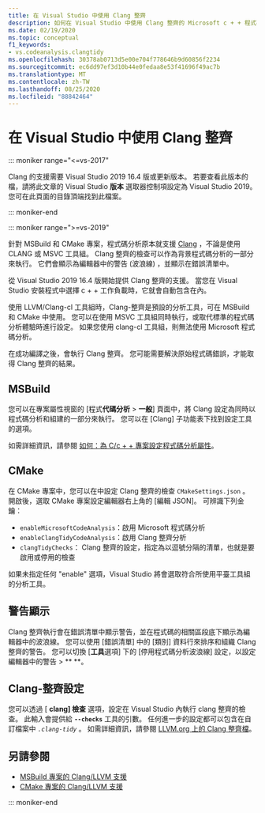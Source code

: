 ```yaml
---
title: 在 Visual Studio 中使用 Clang 整齊
description: 如何在 Visual Studio 中使用 Clang 整齊的 Microsoft c + + 程式碼分析。
ms.date: 02/19/2020
ms.topic: conceptual
f1_keywords:
- vs.codeanalysis.clangtidy
ms.openlocfilehash: 30378ab0713d5e00e704f778646b9d60856f2234
ms.sourcegitcommit: ec6dd97ef3d10b44e0fedaa8e53f41696f49ac7b
ms.translationtype: MT
ms.contentlocale: zh-TW
ms.lasthandoff: 08/25/2020
ms.locfileid: "88842464"
---
```

# <a name="using-clang-tidy-in-visual-studio"></a>在 Visual Studio 中使用 Clang 整齊

::: moniker range="<=vs-2017"

Clang 的支援需要 Visual Studio 2019 16.4 版或更新版本。 若要查看此版本的檔，請將此文章的 Visual Studio **版本** 選取器控制項設定為 Visual Studio 2019。 您可在此頁面的目錄頂端找到此檔案。

::: moniker-end

::: moniker range=">=vs-2019"

針對 MSBuild 和 CMake 專案，程式碼分析原本就支援 [Clang](https://clang.llvm.org/extra/clang-tidy/) ，不論是使用 CLANG 或 MSVC 工具組。 Clang 整齊的檢查可以作為背景程式碼分析的一部分來執行。 它們會顯示為編輯器中的警告 (波浪線) ，並顯示在錯誤清單中。

從 Visual Studio 2019 16.4 版開始提供 Clang 整齊的支援。 當您在 Visual Studio 安裝程式中選擇 c + + 工作負載時，它就會自動包含在內。

使用 LLVM/Clang-cl 工具組時，Clang-整齊是預設的分析工具，可在 MSBuild 和 CMake 中使用。 您可以在使用 MSVC 工具組同時執行，或取代標準的程式碼分析體驗時進行設定。 如果您使用 clang-cl 工具組，則無法使用 Microsoft 程式碼分析。

在成功編譯之後，會執行 Clang 整齊。 您可能需要解決原始程式碼錯誤，才能取得 Clang 整齊的結果。

## <a name="msbuild"></a>MSBuild

您可以在專案屬性視窗的 [程式**代碼分析**  >  **一般**] 頁面中，將 Clang 設定為同時以程式碼分析和組建的一部分來執行。 您可以在 [Clang] 子功能表下找到設定工具的選項。

如需詳細資訊，請參閱 [如何：為 C/c + + 專案設定程式碼分析屬性](../code-quality/how-to-set-code-analysis-properties-for-c-cpp-projects.md)。

## <a name="cmake"></a>CMake

在 CMake 專案中，您可以在中設定 Clang 整齊的檢查 `CMakeSettings.json` 。 開啟後，選取 CMake 專案設定編輯器右上角的 [編輯 JSON]。 可辨識下列金鑰：

- `enableMicrosoftCodeAnalysis`：啟用 Microsoft 程式碼分析
- `enableClangTidyCodeAnalysis`：啟用 Clang 整齊分析
- `clangTidyChecks`： Clang 整齊的設定，指定為以逗號分隔的清單，也就是要啟用或停用的檢查

如果未指定任何 "enable" 選項，Visual Studio 將會選取符合所使用平臺工具組的分析工具。

## <a name="warning-display"></a>警告顯示

Clang 整齊執行會在錯誤清單中顯示警告，並在程式碼的相關區段底下顯示為編輯器中的波浪線。 您可以使用 [錯誤清單] 中的 [類別] 資料行來排序和組織 Clang 整齊的警告。 您可以切換 [**工具**選項] 下的 [停用程式碼分析波浪線] 設定，以設定編輯器中的警告  >  ** **。

## <a name="clang-tidy-configuration"></a>Clang-整齊設定

您可以透過 [ **clang] 檢查** 選項，設定在 Visual Studio 內執行 clang 整齊的檢查。 此輸入會提供給 **`--checks`** 工具的引數。 任何進一步的設定都可以包含在自訂檔案中 *`.clang-tidy`* 。 如需詳細資訊，請參閱 [LLVM.org 上的 Clang 整齊檔](https://clang.llvm.org/extra/clang-tidy/)。

## <a name="see-also"></a>另請參閱

- [MSBuild 專案的 Clang/LLVM 支援](https://devblogs.microsoft.com/cppblog/clang-llvm-support-for-msbuild-projects/)
- [CMake 專案的 Clang/LLVM 支援](https://devblogs.microsoft.com/cppblog/visual-studio-cmake-support-clang-llvm-cmake-3-14-vcpkg-and-performance-improvements/)

::: moniker-end

